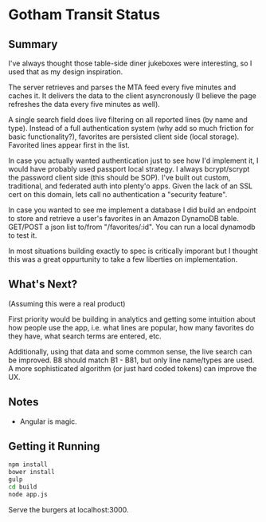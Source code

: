 Gotham Transit Status
=====================

Summary
-------

I've always thought those table-side diner jukeboxes were interesting, so I used that as my design inspiration.

The server retrieves and parses the MTA feed every five minutes and caches it. It delivers the data to the client asyncronously (I believe the page refreshes the data every five minutes as well).

A single search field does live filtering on all reported lines (by name and type). Instead of a full authentication system (why add so much friction for basic functionality?), favorites are persisted client side (local storage). Favorited lines appear first in the list.

In case you actually wanted authentication just to see how I'd implement it, I would have probably used passport local strategy. I always bcrypt/scrypt the password client side (this should be SOP). I've built out custom, traditional, and federated auth into plenty'o apps. Given the lack of an SSL cert on this domain, lets call no authentication a "security feature". 

In case you wanted to see me implement a database I did build an endpoint to store and retrieve a user's favorites in an Amazon DynamoDB table. GET/POST a json list to/from "/favorites/:id". You can run a local dynamodb to test it.

In most situations building exactly to spec is critically imporant but I thought this was a great oppurtunity to take a few liberties on implementation.


What's Next? 
------------
(Assuming this were a real product)

First priority would be building in analytics and getting some intuition about how people use the app, i.e. what lines are popular, how many favorites do they have, what search terms are entered, etc.

Additionally, using that data and some common sense, the live search can be improved. B8 should match B1 - B81, but only line name/types are used. A more sophisticated algorithm (or just hard coded tokens) can improve the UX.

Notes
-----

  * Angular is magic.


Getting it Running
------------------

```bash
npm install
bower install
gulp
cd build
node app.js

```

Serve the burgers at localhost:3000.


